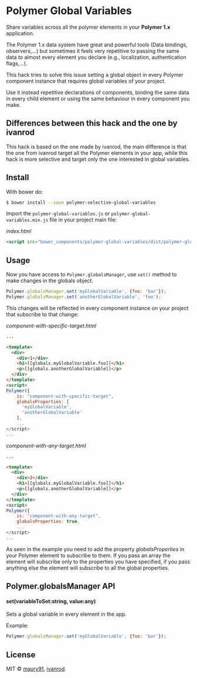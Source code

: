 # Polymer Global Variables

Share variables across all the polymer elements in your **Polymer 1.x** application.

The Polymer 1.x data system have great and powerful tools (Data bindings, observers,...) but sometimes it feels very repetitive to passing the same data to almost every element you declare (e.g., localization, authentication flags,...).

This hack tries to solve this issue setting a global object in every Polymer component instance that requires global variables of your project.

Use it instead repetitive declarations of components, binding the same data in every child element or using the same behaviour in every component you make.

## Differences between this hack and the one by ivanrod

This hack is based on the one made by ivanrod, the main difference is that the one from ivanrod target all the Polymer elements in your app, while this hack is more selective and target only the one interested in global variables.

## Install

With bower do:

```bash
$ bower install --save polymer-selective-global-variables
```

Import the `polymer-global-variables.js` or `polymer-global-variables.min.js` file in your project main file:

*index.html*
```html
<script src="bower_components/polymer-global-variables/dist/polymer-global-variables.js" charset="utf-8"></script>
```

## Usage

Now you have access to `Polymer.globalsManager`, use `set()` method to make changes in the globals object.

```javascript
Polymer.globalsManager.set('myGlobalVariable', {foo: 'bar'});
Polymer.globalsManager.set('anotherGlobalVariable', 'foo');
```

This changes will be reflected in every component instance on your project that subscribe to that change:

*component-with-specific-target.html*
```html
...

<template>
  <div>
    <div>1</div>
    <h1>[[globals.myGlobalVariable.foo]]</h1>
    <p>[[globals.anotherGlobalVariable]]</p>
  </div>
</template>
<script>
Polymer({
    is: "component-with-specific-target",
    globalsProperties: [
      'myGlobalVariable',
      'anotherGlobalVariable'
    ],
    ...
</script>
...

```
*component-with-any-target.html*
```html
...

<template>
  <div>
    <div>2</div>
    <h1>[[globals.myGlobalVariable.foo]]</h1>
    <p>[[globals.anotherGlobalVariable]]</p>
  </div>
</template>
<script>
Polymer({
    is: "component-with-any-target",
    globalsProperties: true,
    ...
</script>
...
```

As seen in the example you need to add the property *globalsProperties* in your Polymer element to subscribe to them. If you pass an array the element will subscribe only to the properties you have specified, if you pass anything else the element will subscribe to all the global properties.

## Polymer.globalsManager API

#### set(variableToSet:string, value:any)

Sets a global variable in every element in the app.

Example:

```javascript
Polymer.globalsManager.set('myGlobalVariable', {foo: 'bar'});
```

## License

MIT © [maury91](https://github.com/maury91), [ivanrod](https://github.com/ivanrod).
